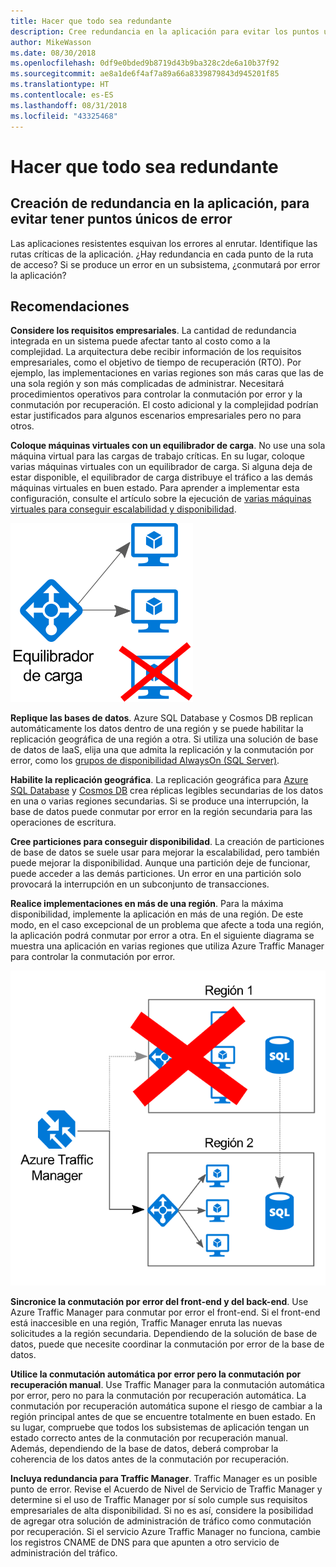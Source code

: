 ```yaml
---
title: Hacer que todo sea redundante
description: Cree redundancia en la aplicación para evitar los puntos únicos de error.
author: MikeWasson
ms.date: 08/30/2018
ms.openlocfilehash: 0df9e0bded9b8719d43b9ba328c2de6a10b37f92
ms.sourcegitcommit: ae8a1de6f4af7a89a66a8339879843d945201f85
ms.translationtype: HT
ms.contentlocale: es-ES
ms.lasthandoff: 08/31/2018
ms.locfileid: "43325468"
---
```

# <a name="make-all-things-redundant"></a>Hacer que todo sea redundante

## <a name="build-redundancy-into-your-application-to-avoid-having-single-points-of-failure"></a>Creación de redundancia en la aplicación, para evitar tener puntos únicos de error

Las aplicaciones resistentes esquivan los errores al enrutar. Identifique las rutas críticas de la aplicación. ¿Hay redundancia en cada punto de la ruta de acceso? Si se produce un error en un subsistema, ¿conmutará por error la aplicación?

## <a name="recommendations"></a>Recomendaciones 

**Considere los requisitos empresariales**. La cantidad de redundancia integrada en un sistema puede afectar tanto al costo como a la complejidad. La arquitectura debe recibir información de los requisitos empresariales, como el objetivo de tiempo de recuperación (RTO). Por ejemplo, las implementaciones en varias regiones son más caras que las de una sola región y son más complicadas de administrar. Necesitará procedimientos operativos para controlar la conmutación por error y la conmutación por recuperación. El costo adicional y la complejidad podrían estar justificados para algunos escenarios empresariales pero no para otros.

**Coloque máquinas virtuales con un equilibrador de carga**. No use una sola máquina virtual para las cargas de trabajo críticas. En su lugar, coloque varias máquinas virtuales con un equilibrador de carga. Si alguna deja de estar disponible, el equilibrador de carga distribuye el tráfico a las demás máquinas virtuales en buen estado. Para aprender a implementar esta configuración, consulte el artículo sobre la ejecución de [varias máquinas virtuales para conseguir escalabilidad y disponibilidad][multi-vm-blueprint].

![](./images/load-balancing.svg)

**Replique las bases de datos**. Azure SQL Database y Cosmos DB replican automáticamente los datos dentro de una región y se puede habilitar la replicación geográfica de una región a otra. Si utiliza una solución de base de datos de IaaS, elija una que admita la replicación y la conmutación por error, como los [grupos de disponibilidad AlwaysOn (SQL Server)][sql-always-on]. 

**Habilite la replicación geográfica**. La replicación geográfica para [Azure SQL Database][sql-geo-replication] y [Cosmos DB][cosmosdb-geo-replication] crea réplicas legibles secundarias de los datos en una o varias regiones secundarias. Si se produce una interrupción, la base de datos puede conmutar por error en la región secundaria para las operaciones de escritura.

**Cree particiones para conseguir disponibilidad**. La creación de particiones de base de datos se suele usar para mejorar la escalabilidad, pero también puede mejorar la disponibilidad. Aunque una partición deje de funcionar, puede acceder a las demás particiones. Un error en una partición solo provocará la interrupción en un subconjunto de transacciones. 

**Realice implementaciones en más de una región**. Para la máxima disponibilidad, implemente la aplicación en más de una región. De este modo, en el caso excepcional de un problema que afecte a toda una región, la aplicación podrá conmutar por error a otra. En el siguiente diagrama se muestra una aplicación en varias regiones que utiliza Azure Traffic Manager para controlar la conmutación por error.

![](images/failover.svg)

**Sincronice la conmutación por error del front-end y del back-end**. Use Azure Traffic Manager para conmutar por error el front-end. Si el front-end está inaccesible en una región, Traffic Manager enruta las nuevas solicitudes a la región secundaria. Dependiendo de la solución de base de datos, puede que necesite coordinar la conmutación por error de la base de datos. 

**Utilice la conmutación automática por error pero la conmutación por recuperación manual**. Use Traffic Manager para la conmutación automática por error, pero no para la conmutación por recuperación automática. La conmutación por recuperación automática supone el riesgo de cambiar a la región principal antes de que se encuentre totalmente en buen estado. En su lugar, compruebe que todos los subsistemas de aplicación tengan un estado correcto antes de la conmutación por recuperación manual. Además, dependiendo de la base de datos, deberá comprobar la coherencia de los datos antes de la conmutación por recuperación.

**Incluya redundancia para Traffic Manager**. Traffic Manager es un posible punto de error. Revise el Acuerdo de Nivel de Servicio de Traffic Manager y determine si el uso de Traffic Manager por sí solo cumple sus requisitos empresariales de alta disponibilidad. Si no es así, considere la posibilidad de agregar otra solución de administración de tráfico como conmutación por recuperación. Si el servicio Azure Traffic Manager no funciona, cambie los registros CNAME de DNS para que apunten a otro servicio de administración del tráfico.



<!-- links -->

[multi-vm-blueprint]: ../../reference-architectures/virtual-machines-windows/multi-vm.md

[cassandra]: http://cassandra.apache.org/
[cosmosdb-geo-replication]: /azure/cosmos-db/distribute-data-globally
[sql-always-on]: https://msdn.microsoft.com/library/hh510230.aspx
[sql-geo-replication]: /azure/sql-database/sql-database-geo-replication-overview

